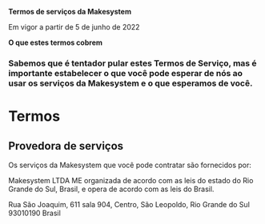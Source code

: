 **Termos de serviços da Makesystem**

Em vigor a partir de 5 de junho de 2022
 
**O que estes termos cobrem**
### Sabemos que é tentador pular estes Termos de Serviço, mas é importante estabelecer o que você pode esperar de nós ao usar os serviços  da Makesystem e o que esperamos de você.

# Termos

## Provedora de serviços

Os  serviços da Makesystem que você pode contratar são fornecidos por:

Makesystem LTDA  ME
organizada de acordo com as leis do estado do Rio Grande do Sul, Brasil, e opera de  acordo com as leis do Brasil.

Rua São Joaquim, 611 sala 904, Centro, 
São Leopoldo, Rio Grande do Sul 93010190
Brasil
